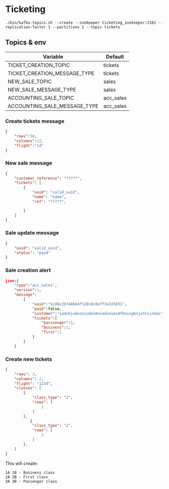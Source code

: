 # Ticketing

`./bin/kafka-topics.sh --create --zookeeper ticketing_zookeeper:2181 --replication-factor 1 --partitions 1 --topic tickets`

## Topics & env

|Variable|Default|
|-|-|
|TICKET_CREATION_TOPIC|tickets|
|TICKET_CREATION_MESSAGE_TYPE|tickets|
|NEW_SALE_TOPIC|sales|
|NEW_SALE_MESSAGE_TYPE|sales|
|ACCOUNTING_SALE_TOPIC|acc_sales|
|ACCOUNTING_SALE_MESSAGE_TYPE|acc_sales|

### Create tickets message

```json
{
    "rows":50,
    "columns":12,
    "flight":"id"
}
```

### New sale message

```json
{
	"customer_reference": "?????",
	"tickets": [
		{
			"uuid": "valid_uuid",
			"name": "name",
			"ref": "?????",

		}
	]
}
```

### Sale update message

```json
{
	"uuid": "valid_uuid",
	"status": "paid"
}
```

### Sale creation alert

```json
json:{
    "type":"acc_sales",
    "version":1,
    "message":
        {
            "uuid":"5c86c2bf48bb4f128c0c0eff3e2d3651",
            "paid":false,
            "customer":"iadsbjudasniudasmniadsnuasdfbnusgbnjafnsjndas",
            "tickets":{
                "passsenger":1,
                "business":1,
                "first":1
            }
        }
    }
```

### Create new tickets

```json
{
    "rows": 3,
    "columns": 2,
    "flight": "1234",
    "classes": [
        {
            "class_type": "1",
            "rows": [
                1
            ]
        },
           {
            "class_type": "2",
            "rows": [
                2
            ]
        },
    ]
}
```

This will create:

```
1A 1B - Business class
2A 2B - First class
3A 3B - Passenger class
```
